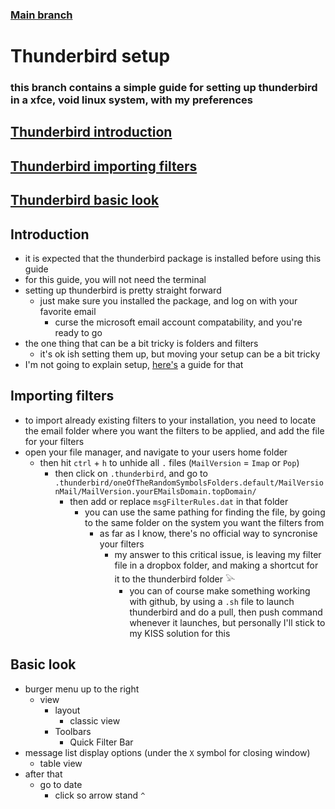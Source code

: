 ### [Main branch](https://github.com/gamingtruble/gamingtruble-s-void-setup/tree/main)

# Thunderbird setup
### this branch contains a simple guide for setting up thunderbird in a xfce, void linux system, with my preferences

## [Thunderbird introduction](#introduction)
## [Thunderbird importing filters](#importing-filters)
## [Thunderbird basic look](#basic-look)

## Introduction
* it is expected that the thunderbird package is installed before using this guide
* for this guide, you will not need the terminal
* setting up thunderbird is pretty straight forward
    * just make sure you installed the package, and log on with your favorite email
        * curse the microsoft email account compatability, and you're ready to go
* the one thing that can be a bit tricky is folders and filters
    * it's ok ish setting them up, but moving your setup can be a bit tricky
* I'm not going to explain setup, [here's](https://support.mozilla.org/no/kb/organize-your-messages-using-filters) a guide for that

## Importing filters
* to import already existing filters to your installation, you need to locate the email folder where you want the filters to be applied, and add the file for your filters
* open your file manager, and navigate to your users home folder
    * then hit `ctrl` + `h` to unhide all `.` files (`MailVersion` = `Imap` or `Pop`)
        * then click on `.thunderbird`, and go to `.thunderbird/oneOfTheRandomSymbolsFolders.default/MailVersionMail/MailVersion.yourEMailsDomain.topDomain/`
            * then add or replace `msgFilterRules.dat` in that folder
                * you can use the same pathing for finding the file, by going to the same folder on the system you want the filters from
                    * as far as I know, there's no official way to syncronise your filters
                        * my answer to this critical issue, is leaving my filter file in a dropbox folder, and making a shortcut for it to the thunderbird folder 𓅪
                            * you can of course make something working with github, by using a `.sh` file to launch thunderbird and do a pull, then push command whenever it launches, but personally I'll stick to my KISS solution for this
## Basic look
* burger menu up to the right
    * view
        * layout
            * classic view
        * Toolbars
            * Quick Filter Bar
* message list display options (under the `X` symbol for closing window)
    * table view
* after that
    * go to date
        * click so arrow stand `^`
